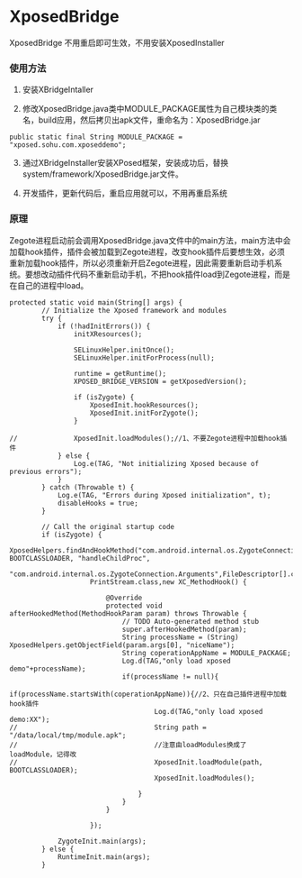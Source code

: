 # XposedBridge
XposedBridge 不用重启即可生效，不用安装XposedInstaller
### 使用方法

1. 安装XBridgeIntaller

2. 修改XposedBridge.java类中MODULE_PACKAGE属性为自己模块类的类名，build应用，然后拷贝出apk文件，重命名为：XposedBridge.jar

`public static final String MODULE_PACKAGE = "xposed.sohu.com.xposeddemo";`

3. 通过XBridgeInstaller安装XPosed框架，安装成功后，替换system/framework/XposedBridge.jar文件。

4. 开发插件，更新代码后，重启应用就可以，不用再重启系统

### 原理
Zegote进程启动前会调用XposedBridge.java文件中的main方法，main方法中会加载hook插件，插件会被加载到Zegote进程，改变hook插件后要想生效，必须重新加载hook插件，所以必须重新开启Zegote进程，因此需要重新启动手机系统。要想改动插件代码不重新启动手机，不把hook插件load到Zegote进程，而是在自己的进程中load。
```
protected static void main(String[] args) {
		// Initialize the Xposed framework and modules
		try {
			if (!hadInitErrors()) {
				initXResources();

				SELinuxHelper.initOnce();
				SELinuxHelper.initForProcess(null);

				runtime = getRuntime();
				XPOSED_BRIDGE_VERSION = getXposedVersion();

				if (isZygote) {
					XposedInit.hookResources();
					XposedInit.initForZygote();
				}

//				XposedInit.loadModules();//1、不要Zegote进程中加载hook插件
			} else {
				Log.e(TAG, "Not initializing Xposed because of previous errors");
			}
		} catch (Throwable t) {
			Log.e(TAG, "Errors during Xposed initialization", t);
			disableHooks = true;
		}

		// Call the original startup code
		if (isZygote) {
			XposedHelpers.findAndHookMethod("com.android.internal.os.ZygoteConnection", BOOTCLASSLOADER, "handleChildProc",
					"com.android.internal.os.ZygoteConnection.Arguments",FileDescriptor[].class,FileDescriptor.class,
					PrintStream.class,new XC_MethodHook() {

						@Override
						protected void afterHookedMethod(MethodHookParam param) throws Throwable {
							// TODO Auto-generated method stub
							super.afterHookedMethod(param);
							String processName = (String) XposedHelpers.getObjectField(param.args[0], "niceName");
							String coperationAppName = MODULE_PACKAGE;
							Log.d(TAG,"only load xposed demo"+processName);
							if(processName != null){
								if(processName.startsWith(coperationAppName)){//2、只在自己插件进程中加载hook插件
									Log.d(TAG,"only load xposed demo:XX");
//									String path = "/data/local/tmp/module.apk";
//									//注意由loadModules换成了loadModule，记得改
//									XposedInit.loadModule(path, BOOTCLASSLOADER);
									XposedInit.loadModules();

								}
							}
						}

					});

			ZygoteInit.main(args);
		} else {
			RuntimeInit.main(args);
		}
```


